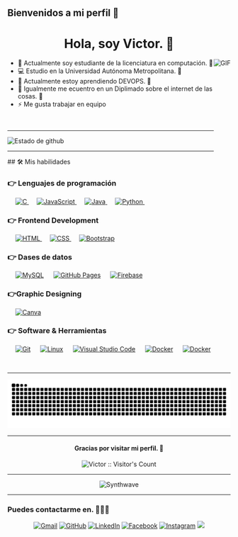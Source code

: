 ## Bienvenidos a mi perfil 👋

<!--
**VictorSosa-dev/VictorSosa-dev** is a ✨ _special_ ✨ repository because its `README.md` (this file) appears on your GitHub profile. -->
<p>
  <h1 align="center"><b>Hola, soy Victor. 👋</b></h1>
</p>
<img align="right" height="270px" alt="GIF" src="https://i.pinimg.com/originals/e4/26/70/e426702edf874b181aced1e2fa5c6cde.gif" />

- 🔭 Actualmente soy estudiante de la licenciatura en computación. 🤔
- 💻 Estudio en la Universidad Autónoma Metropolitana. 🙂
- 🌱 Actualmente estoy aprendiendo DEVOPS. 🐳
- 🎈 Igualmente me ecuentro en un Diplimado sobre el internet de las cosas. 📱
- ⚡ Me gusta trabajar en equipo

<br><hr>

![Estado de github](https://github-readme-stats.vercel.app/api?username=VictorSosa-dev&show_icons=true&hide_border=true)



<hr/>
## 🛠️ Mis habilidades

### 👉 Lenguajes de programación

<p align="left"> 
  &emsp; 
  <a href="https://www.cprogramming.com/" target="_blank"> 
    <img alt="C" src="https://img.shields.io/badge/C%20-%232370ED.svg?logo=c&logoColor=white">
  </a> 
  &emsp;
  
  <a href="https://developer.mozilla.org/en-US/docs/Web/JavaScript" target="_blank"> 
     <img alt="JavaScript" src="https://img.shields.io/badge/JavaScript%20-%23F7DF1E.svg?logo=javascript&logoColor=black">
   </a>
  &emsp;
  <a href="https://www.java.com" target="_blank"> 
    <img alt="Java" src="https://img.shields.io/badge/Java-%23007396.svg?logo=java&logoColor=white">
  </a>
  &emsp;
   <a href="https://www.python.org" target="_blank">
    <img alt="Python" src="https://img.shields.io/badge/Python%20-%2314354C.svg?logo=python&logoColor=white">
  </a>
  &emsp;
</p>

### 👉 Frontend Development
<p align="left"> 
  &emsp; 
  <a href="https://www.w3.org/html/" target="_blank"> 
   <img alt="HTML" src="https://img.shields.io/badge/HTML5%20-%23E34F26.svg?logo=html5&logoColor=white">
  </a>   
  &emsp;
  <a href="https://www.w3schools.com/css/" target="_blank">
    <img alt="CSS" src="https://img.shields.io/badge/CSS%20-%231572B6.svg?logo=css3&logoColor=white">
  </a> 
   &emsp;
  <a href="https://getbootstrap.com" target="_blank"> 
    <img alt="Bootstrap" src="https://img.shields.io/badge/Bootstrap-%23563D7C.svg?style=flat&logo=bootstrap&logoColor=white"/>
  </a>
</p>

### 👉 Dases de datos
<p align="left">
  &emsp;
    <a href="https://www.mysql.com/"><img alt="MySQL" src="https://img.shields.io/badge/-MySQL%20-9cd8db?logo=MySQL&style=flat-square"></a>
  &emsp;
    <a href="https://www.github.com"><img alt="GitHub Pages" src="https://img.shields.io/badge/GitHub%20Pages-%23327FC7.svg?style=flat&llogo=github&logoColor=white"></a>
   &emsp;
    <a href="https://dev.mysql.com/"><img alt="Firebase" src ="https://img.shields.io/badge/-MySQL%20server-e80532?logo=Microsoft%20SQL%20Server&style=flat-square"></a>
 </p>

### 👉Graphic Designing
<p align="left">
  &emsp;
  <a href="#">
  	<img alt="Canva" src="https://img.shields.io/badge/Canva-%2300C4CC.svg?style=flat&logo=Canva&logoColor=white"/>
  </a>
 </p>

 ### 👉 Software & Herramientas
 
<p>
  &emsp;
    <a href="https://git-scm.com/"><img alt="Git" src="https://img.shields.io/badge/Git%20-%23F05033.svg?logo=git&logoColor=white"></a>
  &emsp;
    <a href="#"><img alt="Linux" src="https://img.shields.io/badge/Linux-FCC624?style=flat&logo=linux&logoColor=black"></a>
  &emsp;
    <a href="https://code.visualstudio.com/"><img alt="Visual Studio Code" src="https://img.shields.io/badge/Visual%20Studio%20Code-0078d7.svg?logo=visual-studio-code&logoColor=white"></a>
  &emsp;
    <a href="https://hub.docker.com/"><img alt="Docker" src="https://img.shields.io/badge/-Docker-e0dbdb?logo=Docker&style=flat-square"></a>
  &emsp;
    <a href="https://github.com/"><img alt="Docker" src="https://img.shields.io/badge/-GitHub-black?logo=GitHub&style=flat-square"></a> 
</p>

<br/><hr/>
<!-- Don't Run Contribution Graph(Generate Snake) Action on your default Branch-->
![𝙶𝚒𝚝𝚑𝚞𝚋 𝙲𝚘𝚗𝚝𝚛𝚒𝚋𝚞𝚝𝚒𝚘𝚗 𝙶𝚛𝚊𝚙𝚑](https://github.com/JayantGoel001/JayantGoel001/blob/main/github-contribution-grid-snake.svg)
<!-- Don't Run Contribution Graph(Generate Snake) Action on your default Branch -->


<hr/>
<h4 align="center">Gracias por visitar mi perfil. 👀</h4>

<p align="center"><img src="https://profile-counter.glitch.me/{VictorSosa-dev}/count.svg" alt="Victor :: Visitor's Count" /></p>

<hr/>

<p align="center"><img src="https://thumbs.gfycat.com/GoodnaturedFondGaur-size_restricted.gif" alt="Synthwave" height="300" width="500"></p>

<hr/>

###  Puedes contactarme en. 🙋🏼‍♂️
<p align="center">
	<a href="manuelsosapia@gmail.com"><img src="https://img.icons8.com/bubbles/50/000000/gmail.png" alt="Gmail"/></a>
	<a href="https://github.com/VictorSosa-dev"><img src="https://img.icons8.com/bubbles/50/000000/github.png" alt="GitHub"/></a>
	<a href="#"><img src="https://img.icons8.com/bubbles/50/000000/linkedin.png" alt="LinkedIn"/></a>
	<a href="https://www.facebook.com/victormanuel.sosapina/"><img src="https://img.icons8.com/bubbles/50/000000/facebook-new.png" alt="Facebook"/></a>
	<a href="https://www.instagram.com/victor.sosa.1/"><img src="https://img.icons8.com/bubbles/50/000000/instagram.png" alt="Instagram"/></a>
	<a href="https://twitter.com/"><img src="https://img.icons8.com/bubbles/50/000000/twitter.png"/></a>
</p>



